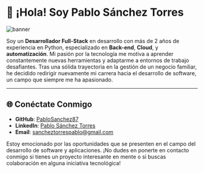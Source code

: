 # 👋 ¡Hola! Soy Pablo Sánchez Torres

![banner](resources/banner_foto.png)

Soy un **Desarrollador Full-Stack** en desarrollo con más de 2 años de experiencia en Python, especializado en **Back-end**, **Cloud**, y **automatización**. Mi pasión por la tecnología me motiva a aprender constantemente nuevas herramientas y adaptarme a entornos de trabajo desafiantes. Tras una sólida trayectoria en la gestión de un negocio familiar, he decidido redirigir nuevamente mi carrera hacia el desarrollo de software, un campo que siempre me ha apasionado.

---

<!--
## 🚀 Proyectos Destacados

### [Asistente Virtual para Empleados](https://github.com/PabloSanchez87/Web_scrapping_chatbot)
- **Tecnologías**: Python, Streamlit, Web Scraping, OpenAI, RAG
- **Descripción**: Desarrollé un asistente virtual basado en Retrieval-Augmented Generation (RAG) que facilita el acceso a datos históricos para nuevos empleados, optimizando la búsqueda y generación de respuestas para mejorar la elaboración de presupuestos.

### [Generador de Facturas](https://github.com/PabloSanchez87/Utils_with_Python)
- **Tecnologías**: Python, Streamlit
- **Descripción**: Herramienta interactiva para la generación automática de facturas personalizadas en formato PDF, diseñada para la creación de facturas esporádicas de manera eficiente.

### [Chatbot Personalizado](https://github.com/PabloSanchez87/Web_scrapping_chatbot)
- **Tecnologías**: Streamlit, Ollama, Groq, Lang-chain
- **Descripción**: Implementé un chatbot personalizado que proporciona respuestas automáticas basadas en un conjunto específico de datos, mejorando la eficiencia en la atención al cliente.

---

## 🛠️ Habilidades Técnicas

- **Lenguajes de Programación**: Python, Java, SQL, HTML, CSS, JavaScript
- **Frameworks y Herramientas**: Django, Streamlit, Tkinter, OpenAI API
- **Contenerización**: Conocimientos básicos de Docker
- **Gestión de Versiones**: Git, GitHub
- **Cloud**: Microsoft Azure

---

## 📚 Educación & Certificaciones

- **FullStack & Blockchain Developer** - Academia Conquer X (2023 - Presente)
- **Grado en Ingeniería Informática** - Universidad de Santiago de Compostela (70% cursado)
- **Programa Superior en Gestión y Administración de Empresas** - Universidad CEU San Pablo (2011 - 2012)

### Certificaciones:
- **Microsoft Certified: Azure AI Fundamentals (AI-900)** - 2024
- **Microsoft Azure Developer (AZ-204)** - 2024
- **Android Application Development** - 2024

---
-->
## 🌐 Conéctate Conmigo

- **GitHub**: [PabloSanchez87](https://github.com/PabloSanchez87)
- **LinkedIn**: [Pablo Sánchez Torres](https://linkedin.com/in/pablosancheztorres)
- **Email**: sancheztorrespablo@gmail.com

Estoy emocionado por las oportunidades que se presenten en el campo del desarrollo de software y aplicaciones. ¡No dudes en ponerte en contacto conmigo si tienes un proyecto interesante en mente o si buscas colaboración en alguna iniciativa tecnológica!

